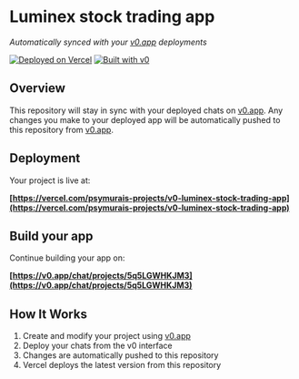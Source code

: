 # Luminex stock trading app

*Automatically synced with your [v0.app](https://v0.app) deployments*

[![Deployed on Vercel](https://img.shields.io/badge/Deployed%20on-Vercel-black?style=for-the-badge&logo=vercel)](https://vercel.com/psymurais-projects/v0-luminex-stock-trading-app)
[![Built with v0](https://img.shields.io/badge/Built%20with-v0.app-black?style=for-the-badge)](https://v0.app/chat/projects/5q5LGWHKJM3)

## Overview

This repository will stay in sync with your deployed chats on [v0.app](https://v0.app).
Any changes you make to your deployed app will be automatically pushed to this repository from [v0.app](https://v0.app).

## Deployment

Your project is live at:

**[https://vercel.com/psymurais-projects/v0-luminex-stock-trading-app](https://vercel.com/psymurais-projects/v0-luminex-stock-trading-app)**

## Build your app

Continue building your app on:

**[https://v0.app/chat/projects/5q5LGWHKJM3](https://v0.app/chat/projects/5q5LGWHKJM3)**

## How It Works

1. Create and modify your project using [v0.app](https://v0.app)
2. Deploy your chats from the v0 interface
3. Changes are automatically pushed to this repository
4. Vercel deploys the latest version from this repository
